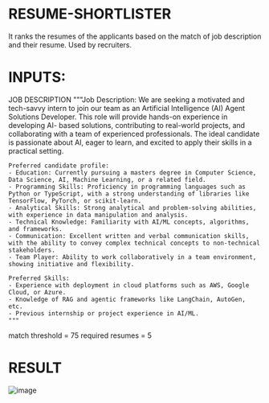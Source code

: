 # RESUME-SHORTLISTER
It ranks the resumes of the applicants based on the match of job description and their resume. Used by recruiters.

# INPUTS: 
JOB DESCRIPTION
    """Job Description: We are seeking a motivated and tech-savvy intern to join our team as an Artificial Intelligence (AI) Agent Solutions Developer. This role will provide hands-on experience in developing AI-        based solutions, contributing to real-world projects, and collaborating with a team of experienced professionals. The ideal candidate is passionate about AI, eager to learn, and excited to apply their skills        in a practical setting.

    Preferred candidate profile:
    - Education: Currently pursuing a masters degree in Computer Science, Data Science, AI, Machine Learning, or a related field.
    - Programming Skills: Proficiency in programming languages such as Python or TypeScript, with a strong understanding of libraries like TensorFlow, PyTorch, or scikit-learn.
    - Analytical Skills: Strong analytical and problem-solving abilities, with experience in data manipulation and analysis.
    - Technical Knowledge: Familiarity with AI/ML concepts, algorithms, and frameworks.
    - Communication: Excellent written and verbal communication skills, with the ability to convey complex technical concepts to non-technical stakeholders.
    - Team Player: Ability to work collaboratively in a team environment, showing initiative and flexibility.

    Preferred Skills:
    - Experience with deployment in cloud platforms such as AWS, Google Cloud, or Azure.
    - Knowledge of RAG and agentic frameworks like LangChain, AutoGen, etc.
    - Previous internship or project experience in AI/ML.
    """
match threshold = 75
required resumes = 5
# RESULT
![image](https://github.com/user-attachments/assets/ed4dac89-ea42-4d2f-aeb5-d6269b2ff583)
